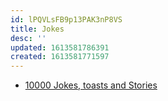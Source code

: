 ```yaml
---
id: lPQVLsFB9p13PAK3nP8VS
title: Jokes
desc: ''
updated: 1613581786391
created: 1613581771597
---
```


- [10000 Jokes, toasts and Stories](https://archive.org/details/in.ernet.dli.2015.45458/page/n7/mode/2up)

